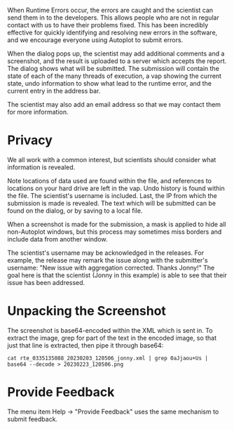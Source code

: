 When Runtime Errors occur, the errors are caught and the scientist can
send them in to the developers. This allows people who are not in
regular contact with us to have their problems fixed. This has been
incredibly effective for quickly identifying and resolving new errors in
the software, and we encourage everyone using Autoplot to submit errors.

When the dialog pops up, the scientist may add additional comments and a
screenshot, and the result is uploaded to a server which accepts the
report. The dialog shows what will be submitted. The submission will
contain the state of each of the many threads of execution, a vap
showing the current state, undo information to show what lead to the
runtime error, and the current entry in the address bar.

The scientist may also add an email address so that we may contact them
for more information.

# Privacy

We all work with a common interest, but scientists should consider what
information is revealed.

Note locations of data used are found within the file, and references to
locations on your hard drive are left in the vap. Undo history is found
within the file. The scientist's username is included. Last, the IP from
which the submission is made is revealed. The text which will be
submitted can be found on the dialog, or by saving to a local file.

When a screenshot is made for the submission, a mask is applied to hide
all non-Autoplot windows, but this process may sometimes miss borders
and include data from another window.

The scientist's username may be acknowledged in the releases. For
example, the release may remark the issue along with the submitter's
username: "New issue with aggregation corrected. Thanks Jonny\!" The
goal here is that the scientist (Jonny in this example) is able to see
that their issue has been addressed.

# Unpacking the Screenshot

The screenshot is base64-encoded within the XML which is sent in. To
extract the image, grep for part of the text in the encoded image, so
that just that line is extracted, then pipe it through base64:

```
cat rte_0335135088_20230203_120506_jonny.xml | grep 0aJjaou+Us | base64 --decode > 20230223_120506.png
```

# Provide Feedback

The menu item Help &rarr; &quot;Provide Feedback&quot; uses the same mechanism to
submit feedback.

